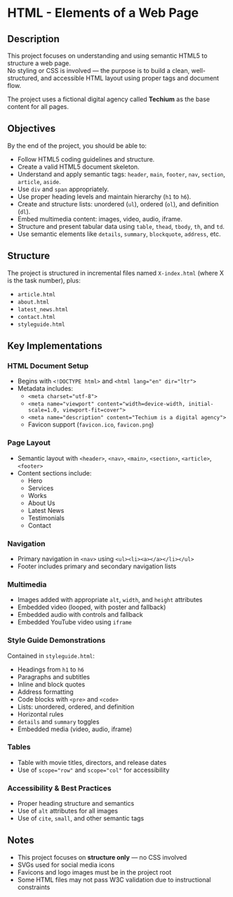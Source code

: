 # HTML - Elements of a Web Page

## Description
This project focuses on understanding and using semantic HTML5 to structure a web page.  
No styling or CSS is involved — the purpose is to build a clean, well-structured, and accessible HTML layout using proper tags and document flow.

The project uses a fictional digital agency called **Techium** as the base content for all pages.

## Objectives
By the end of the project, you should be able to:

- Follow HTML5 coding guidelines and structure.
- Create a valid HTML5 document skeleton.
- Understand and apply semantic tags: `header`, `main`, `footer`, `nav`, `section`, `article`, `aside`.
- Use `div` and `span` appropriately.
- Use proper heading levels and maintain hierarchy (`h1` to `h6`).
- Create and structure lists: unordered (`ul`), ordered (`ol`), and definition (`dl`).
- Embed multimedia content: images, video, audio, iframe.
- Structure and present tabular data using `table`, `thead`, `tbody`, `th`, and `td`.
- Use semantic elements like `details`, `summary`, `blockquote`, `address`, etc.

## Structure
The project is structured in incremental files named `X-index.html` (where X is the task number), plus:

- `article.html`
- `about.html`
- `latest_news.html`
- `contact.html`
- `styleguide.html`

## Key Implementations

### HTML Document Setup
- Begins with `<!DOCTYPE html>` and `<html lang="en" dir="ltr">`
- Metadata includes:
  - `<meta charset="utf-8">`
  - `<meta name="viewport" content="width=device-width, initial-scale=1.0, viewport-fit=cover">`
  - `<meta name="description" content="Techium is a digital agency">`
  - Favicon support (`favicon.ico`, `favicon.png`)

### Page Layout
- Semantic layout with `<header>`, `<nav>`, `<main>`, `<section>`, `<article>`, `<footer>`
- Content sections include:
  - Hero
  - Services
  - Works
  - About Us
  - Latest News
  - Testimonials
  - Contact

### Navigation
- Primary navigation in `<nav>` using `<ul><li><a></a></li></ul>`
- Footer includes primary and secondary navigation lists

### Multimedia
- Images added with appropriate `alt`, `width`, and `height` attributes
- Embedded video (looped, with poster and fallback)
- Embedded audio with controls and fallback
- Embedded YouTube video using `iframe`

### Style Guide Demonstrations
Contained in `styleguide.html`:
- Headings from `h1` to `h6`
- Paragraphs and subtitles
- Inline and block quotes
- Address formatting
- Code blocks with `<pre>` and `<code>`
- Lists: unordered, ordered, and definition
- Horizontal rules
- `details` and `summary` toggles
- Embedded media (video, audio, iframe)

### Tables
- Table with movie titles, directors, and release dates
- Use of `scope="row"` and `scope="col"` for accessibility

### Accessibility & Best Practices
- Proper heading structure and semantics
- Use of `alt` attributes for all images
- Use of `cite`, `small`, and other semantic tags

## Notes
- This project focuses on **structure only** — no CSS involved
- SVGs used for social media icons
- Favicons and logo images must be in the project root
- Some HTML files may not pass W3C validation due to instructional constraints

